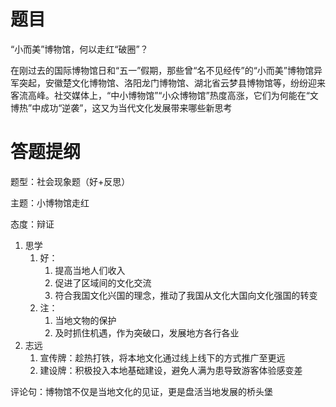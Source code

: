 # 题目

“小而美”博物馆，何以走红“破圈”？



在刚过去的国际博物馆日和“五一”假期，那些曾“名不见经传”的“小而美”博物馆异军突起，安徽楚文化博物馆、洛阳龙门博物馆、湖北省云梦县博物馆等，纷纷迎来客流高峰。社交媒体上，“中小博物馆”“小众博物馆”热度高涨，它们为何能在“文博热”中成功“逆袭”，这又为当代文化发展带来哪些新思考



# 答题提纲

题型：社会现象题（好+反思）

主题：小博物馆走红

态度：辩证



1. 思学
   1. 好：
      1. 提高当地人们收入
      2. 促进了区域间的文化交流
      3. 符合我国文化兴国的理念，推动了我国从文化大国向文化强国的转变
   2. 注：
      1. 当地文物的保护
      2. 及时抓住机遇，作为突破口，发展地方各行各业
2. 志远
   1. 宣传牌：趁热打铁，将本地文化通过线上线下的方式推广至更远
   2. 建设牌：积极投入本地基础建设，避免人满为患导致游客体验感变差

评论句：博物馆不仅是当地文化的见证，更是盘活当地发展的桥头堡

